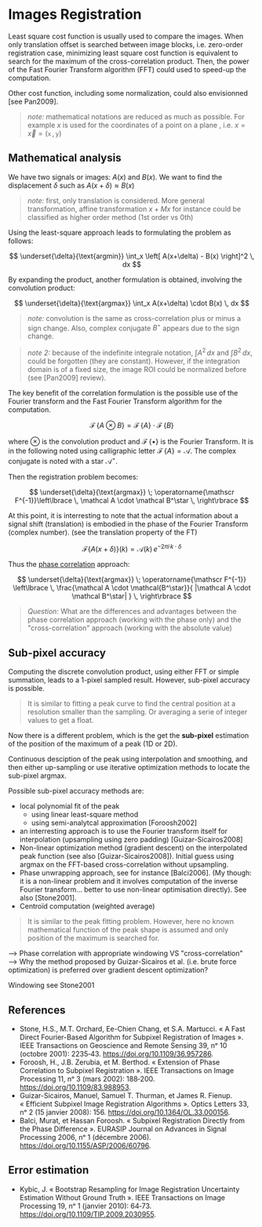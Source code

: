 
# Images Registration

Least square cost function is usually used to compare the images. When only translation offset is searched between image blocks, i.e. zero-order registration case, minimizing least square cost function is equivalent to search for the maximum of the cross-correlation product. Then, the power of the Fast Fourier Transform algorithm (FFT) could used to speed-up the computation.

Other cost function, including some normalization, could also envisionned [see Pan2009].

> _note:_ mathematical notations are reduced as much as possible. For example $x$ is used for the coordinates of a point on a plane , i.e. $x = \vec x = (\mathtt x \,, \mathtt y)$

## Mathematical analysis

We have two signals or images: $A(x)$ and $B(x)$. We want to find the displacement $\delta$ such as $A(x+\delta)\approx B(x)$

> _note:_ first, only translation is considered. More general transformation, affine transformation $x + Mx$ for instance could be classified as higher order method (1st order vs 0th)

Using the least-square approach leads to formulating the problem as follows:

$$
\underset{\delta}{\text{argmin}} \int_x \left[ A(x+\delta) - B(x) \right]^2 \, dx
$$

By expanding the product, another formulation is obtained, involving the convolution product:

$$
\underset{\delta}{\text{argmax}} \int_x A(x+\delta) \cdot B(x) \,  dx
$$

> _note:_ convolution is the same as cross-correlation plus or minus a sign change. Also, complex conjugate $B^\star$ appears due to the sign change.

> _note 2:_ because of the indefinite integrale notation, $\int A^2 \,dx$ and $\int B^2 \,dx$, could be forgotten (they are constant). However, if the integration domain is of a fixed size, the image ROI could be normalized before (see [Pan2009] review).

The key benefit of the correlation formulation is the possible use of the Fourier transform and the Fast Fourier Transform algorithm for the computation. 


$$
\operatorname{\mathscr F} \left\lbrace A \otimes B \right\rbrace =
\operatorname{\mathscr F}\left\lbrace A\right\rbrace  \cdot   \operatorname{\mathscr F}\left\lbrace B\right\rbrace
$$

where $\otimes$ is the convolution product and $\operatorname{\mathscr F}\left\lbrace \bullet \right\rbrace$ is the Fourier Transform. It is in the following noted using calligraphic letter $\operatorname{\mathscr F}\left\lbrace A \right\rbrace = \mathcal A$. The complex conjugate is noted with a star $\mathcal A^\star$.

Then the registration problem becomes:

$$
\underset{\delta}{\text{argmax}} \; \operatorname{\mathscr F^{-1}}\left\lbrace \, \mathcal A \cdot \mathcal B^\star \, \right\rbrace
$$

At this point, it is interresting to note that the actual information about a signal shift (translation) is embodied in the phase of the Fourier Transform (complex number). (see the translation property of the FT)

$$
\mathscr{F} \lbrace A(x+\delta) \rbrace(k) =  \mathcal{A} (k) \, e^{-2\pi i \, k \cdot \delta}
$$

Thus the [phase correlation](https://en.wikipedia.org/wiki/Phase_correlation) approach:

$$
\underset{\delta}{\text{argmax}} \; \operatorname{\mathscr F^{-1}} \left\lbrace \,
\frac{\mathcal A \cdot \mathcal{B^\star}}{ |\mathcal A \cdot \mathcal B^\star| } \,
\right\rbrace
$$

> _Question:_  What are the differences and advantages between the phase correlation approach (working with the phase only) and the "cross-correlation" approach (working with the absolute value)

## Sub-pixel accuracy

Computing the discrete convolution product, using either FFT or simple summation, leads to a 1-pixel sampled result. However, sub-pixel accuracy is possible. 

> It is similar to fitting a peak curve to find the central position at a resolution smaller than the sampling. Or averaging a serie of integer values to get a float. 

Now there is a different problem, which is the get the **sub-pixel** estimation of the position of the maximum of a peak (1D or 2D).

Continuous desciption of the peak using interpolation and smoothing, and then either up-sampling or use iterative optimization methods to locate the sub-pixel argmax.

Possible sub-pixel accuracy methods are: 

- local polynomial fit of the peak
  - using linear least-square method
  - using semi-analytcal approximation [Foroosh2002]
- an interresting approach is to use the Fourier transform itself for interpolation (upsampling using zero padding) [Guizar-Sicairos2008]
- Non-linear optimization method (gradient descent) on the interpolated peak function (see also [Guizar-Sicairos2008]). Initial guess using argmax on the FFT-based cross-correlation without upsampling.
- Phase unwrapping approach, see for instance [Balci2006]. (My though: it is a non-linear problem and it involves computation of the inverse Fourier transform... better to use non-linear optimisation directly). See also [Stone2001].
- Centroïd computation (weighted average)

> It is similar to the peak fitting problem. However, here no known mathematical function of the peak shape is assumed and only position of the maximum is searched for.  


--> Phase correlation with appropriate windowing VS  "cross-correlation"  
--> Why the method proposed by Guizar-Sicairos et al. (i.e. brute force optimization) is preferred over gradient descent optimization? 

Windowing see Stone2001

## References

- Stone, H.S., M.T. Orchard, Ee-Chien Chang, et S.A. Martucci. « A Fast Direct Fourier-Based Algorithm for Subpixel Registration of Images ». IEEE Transactions on Geoscience and Remote Sensing 39, nᵒ 10 (octobre 2001): 2235‑43. https://doi.org/10.1109/36.957286.
- Foroosh, H., J.B. Zerubia, et M. Berthod. « Extension of Phase Correlation to Subpixel Registration ». IEEE Transactions on Image Processing 11, nᵒ 3 (mars 2002): 188‑200. https://doi.org/10.1109/83.988953.
- Guizar-Sicairos, Manuel, Samuel T. Thurman, et James R. Fienup. « Efficient Subpixel Image Registration Algorithms ». Optics Letters 33, nᵒ 2 (15 janvier 2008): 156. https://doi.org/10.1364/OL.33.000156.
- Balci, Murat, et Hassan Foroosh. « Subpixel Registration Directly from the Phase Difference ». EURASIP Journal on Advances in Signal Processing 2006, nᵒ 1 (décembre 2006). https://doi.org/10.1155/ASP/2006/60796.



## Error estimation

- Kybic, J. « Bootstrap Resampling for Image Registration Uncertainty Estimation Without Ground Truth ». IEEE Transactions on Image Processing 19, nᵒ 1 (janvier 2010): 64‑73. https://doi.org/10.1109/TIP.2009.2030955.
